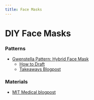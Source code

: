 ```yaml
---
title: Face Masks
---
```


# DIY Face Masks

### Patterns

- [Gwenstella Pattern: Hybrid Face Mask](https://gwenstellamade.com/hybrid-fabric-mask-pattern/)
  - [How to Draft](https://gwenstellamade.com/hybrid-face-mask-noprint/)
  - [Takeaways Blogpost](https://gwenstellamade.com/diy-cloth-mask-everything-i-learnt/)

### Materials

- [MIT Medical blogpost](https://medical.mit.edu/covid-19-updates/2020/08/how-do-i-choose-cloth-face-mask)
